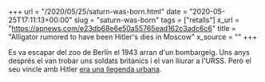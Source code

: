+++
url = "/2020/05/25/saturn-was-born.html"
date = "2020-05-25T17:11:13+00:00"
slug = "saturn-was-born"
tags = ["retalls"]
x_url = "https://apnews.com/e23db68e6e50a55765ead162c3adc6c6"
title = "Alligator rumored to have been Hitler's dies in Moscow"
x_source = ""
+++


Es va escapar del zoo de Berlín el 1943 arran d'un bombargeig. Uns anys després el van trobar uns soldats britànics i el van lliurar a l'URSS. Però el seu vincle amb Hitler [era una llegenda urbana](https://en.wikipedia.org/wiki/Saturn_%28alligator%29).
